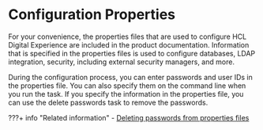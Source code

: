 # Configuration Properties

For your convenience, the properties files that are used to configure HCL Digital Experience are included in the product documentation. Information that is specified in the properties files is used to configure databases, LDAP integration, security, including external security managers, and more.

During the configuration process, you can enter passwords and user IDs in the properties file. You can also specify them on the command line when you run the task. If you specify the information in the properties file, you can use the delete passwords task to remove the passwords.

???+ info "Related information"
    - [Deleting passwords from properties files](../security/sec_del_pswds.md)

